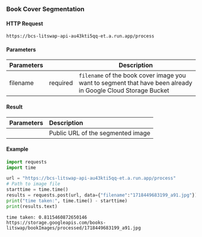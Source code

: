 ### Book Cover Segmentation

#### HTTP Request
```
https://bcs-litswap-api-au43kti5qq-et.a.run.app/process
```
#### Parameters

| Parameters    |               | Description  |
| ------------- |:-------------:| -------------|
| filename   | required	  	| `filename` of the book cover image you want to segment that have been already in Google Cloud Storage Bucket|

#### Result

| Parameters    |  Description  |
| ------------- |:--------------|
| | Public URL of the segmented image|


#### Example
```python
import requests
import time

url = "https://bcs-litswap-api-au43kti5qq-et.a.run.app/process"
# Path to image file
starttime = time.time()
results = requests.post(url, data={"filename":"1718449683199_a91.jpg"})
print("time taken:", time.time() - starttime)
print(results.text)
```

```
time taken: 0.8115460872650146
https://storage.googleapis.com/books-litswap/bookImages/processed/1718449683199_a91.jpg
```
